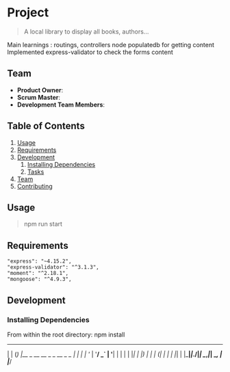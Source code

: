 # Project

> A local library to display all books, authors...

Main learnings : routings, controllers
node populatedb for getting content 
Implemented express-validator to check the forms content


## Team

  - __Product Owner__:
  - __Scrum Master__:
  - __Development Team Members__:

## Table of Contents

1. [Usage](#Usage)
1. [Requirements](#requirements)
1. [Development](#development)
    1. [Installing Dependencies](#installing-dependencies)
    1. [Tasks](#tasks)
1. [Team](#team)
1. [Contributing](#contributing)

## Usage

> npm run start

## Requirements

    "express": "~4.15.2",
    "express-validator": "^3.1.3",
    "moment": "^2.18.1",
    "mongoose": "^4.9.3",

## Development

### Installing Dependencies

From within the root directory:
npm install

  _     _ _
 | |   (_) |__  _ __ __ _ _ __ _   _
 | |   | | '_ \| '__/ _` | '__| | | |
 | |___| | |_) | | | (_| | |  | |_| |
 |_____|_|_.__/|_|  \__,_|_|   \__, |
                               |___/

